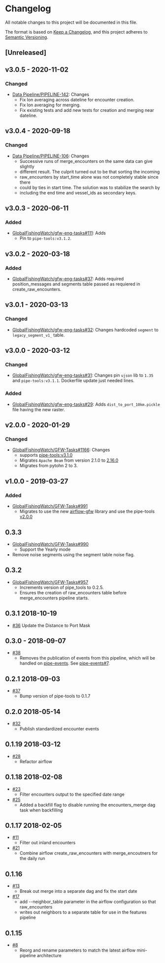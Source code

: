 # Changelog

All notable changes to this project will be documented in this file.

The format is based on [Keep a
Changelog](https://keepachangelog.com/en/1.0.0/), and this project adheres to
[Semantic Versioning](https://semver.org/spec/v2.0.0.html).

## [Unreleased]

## v3.0.5 - 2020-11-02

### Changed

* [Data Pipeline/PIPELINE-142](https://globalfishingwatch.atlassian.net/browse/PIPELINE-142): Changes
  * Fix lon averaging across dateline for encounter creation.
  * Fix lon averaging for merging.
  * Fix existing tests and add new tests for creation and merging near dateline.

## v3.0.4 - 2020-09-18

### Changed

* [Data Pipeline/PIPELINE-106](https://globalfishingwatch.atlassian.net/browse/PIPELINE-106): Changes
  * Successive runs of merge_encounters on the same data can give slightly
  * different result.  The culprit turned out to be that sorting the incoming
  * raw_encounters by start_time alone was not completely stable since there
  * could by ties in start time. The solution was to stabilize the search by
  * including the end time and vessel_ids as secondary keys.

## v3.0.3 - 2020-06-11

### Added

* [GlobalFishingWatch/gfw-eng-tasks#111](https://github.com/GlobalFishingWatch/gfw-eng-tasks/issues/111): Adds
  * Pin to `pipe-tools:v3.1.2`.

## v3.0.2 - 2020-03-18

### Added

* [GlobalFishingWatch/gfw-eng-tasks#37](https://github.com/GlobalFishingWatch/gfw-eng-tasks/issues/37): Adds
   required position_messages and segments table passed as requiered in create_raw_encounters.

## v3.0.1 - 2020-03-13

### Changed

* [GlobalFishingWatch/gfw-eng-tasks#32](https://github.com/GlobalFishingWatch/gfw-eng-tasks/issues/32): Changes
   hardcoded `segment` to `legacy_segment_v1_` table.

## v3.0.0 - 2020-03-12

### Changed

* [GlobalFishingWatch/gfw-eng-tasks#31](https://github.com/GlobalFishingWatch/gfw-eng-tasks/issues/31): Changes
   pin `ujson` lib to `1.35` and `pipe-tools:v3.1.1`.
   Dockerfile update just needed lines.

### Added

* [GlobalFishingWatch/gfw-eng-tasks#29](https://github.com/GlobalFishingWatch/gfw-eng-tasks/issues/29): Adds
    `dist_to_port_10km.pickle` file having the new raster.


## v2.0.0 - 2020-01-29

### Changed

* [GlobalFishingWatch/GFW-Tasks#1166](https://github.com/GlobalFishingWatch/GFW-Tasks/issues/1166): Changes
   * supports [pipe-tools:v3.1.0](https://github.com/GlobalFishingWatch/pipe-tools/releases/tag/v3.1.0)
   * Migrates `Apache Beam` from version 2.1.0 to [2.16.0](https://github.com/apache/beam/tree/v2.16.0)
   * Migrates from pytohn 2 to 3.

## v1.0.0 - 2019-03-27

### Added

* [GlobalFishingWatch/GFW-Tasks#991](https://github.com/GlobalFishingWatch/GFW-Tasks/issues/991)
   * Migrates to use the new [airflow-gfw](https://github.com/GlobalFishingWatch/airflow-gfw) library and use the pipe-tools [v2.0.0](https://github.com/GlobalFishingWatch/pipe-tools/releases/tag/v2.0.0)

## 0.3.3

* [GlobalFishingWatch/GFW-Tasks#990](https://github.com/GlobalFishingWatch/GFW-Tasks/issues/990)
  * Support the Yearly mode
* Remove noise segments using the segment table noise flag.

## 0.3.2

* [GlobalFishingWatch/GFW-Tasks#957](https://github.com/GlobalFishingWatch/GFW-Tasks/issues/957)
  * Increments version of pipe_tools to 0.2.5.
  * Ensures the creation of raw_encounters table before merge_encounters pipeline starts.

## 0.3.1 2018-10-19

* [#36](https://github.com/GlobalFishingWatch/encounters_pipeline/pull/36)
  Update the Distance to Port Mask

## 0.3.0 - 2018-09-07

* [#38](https://github.com/GlobalFishingWatch/encounters_pipeline/pull/38)
  * Removes the publication of events from this pipeline, which will be handled on [pipe-events](https://github.com/globalfishingwatch/pipe-events). See [pipe-events#7](https://github.com/GlobalFishingWatch/pipe-events/pull/7).


## 0.2.1 2018-09-03

* [#37](https://github.com/GlobalFishingWatch/encounters_pipeline/pull/37)
  * Bump version of pipe-tools to 0.1.7

## 0.2.0 2018-05-14

* [#32](https://github.com/GlobalFishingWatch/encounters_pipeline/pull/32)
  * Publish standardized encounter events


## 0.1.19 2018-03-12

* [#28](https://github.com/GlobalFishingWatch/encounters_pipeline/pull/28)
  * Refactor airflow


## 0.1.18 2018-02-08

* [#23](https://github.com/GlobalFishingWatch/encounters_pipeline/pull/23)
  * Filter encounters output to the specified date range
* [#25](https://github.com/GlobalFishingWatch/encounters_pipeline/pull/25)
  * Added a backfill flag to disable running the encounters_merge dag task when backfilling


## 0.1.17 2018-02-05

* [#11](https://github.com/GlobalFishingWatch/encounters_pipeline/pull/11)
  * Filter out inland encounters
* [#21](https://github.com/GlobalFishingWatch/encounters_pipeline/pull/21)
  * Combine airflow create_raw_encounters with merge_encoutners for the daily run


## 0.1.16

* [#13](https://github.com/GlobalFishingWatch/encounters_pipeline/pull/13)
  * Break out merge into a separate dag and fix the start date
* [#17](https://github.com/GlobalFishingWatch/encounters_pipeline/pull/17)
  * add --neighbor_table parameter in the airflow configuration so that raw_encounters
  * writes out neighbors to a separate table for use in the features pipeline


## 0.1.15

* [#8](https://github.com/GlobalFishingWatch/encounters_pipeline/pull/8)
  * Reorg and rename parameters to match the latest airflow mini-pipeline architecture
